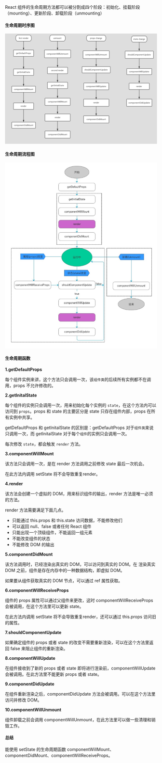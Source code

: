 React 组件的生命周期方法都可以被分割成四个阶段：初始化、挂载阶段（mounting）、更新阶段、卸载阶段（unmounting）

#### 生命周期时序图

![03](../image/React/10/03.png)

#### 生命周期流程图

![04](../image/React/10/04.jpg)

#### 生命周期函数

**1.getDefaultProps**

每个组件实例来讲，这个方法只会调用一次，该`组件类`的后续所有实例都不在调用，props 不允许修改的。

**2.getInitalState**

每个组件的实例只会调用一次，用来初始化每个实例的 `state`，在这个方法内可以访问到 `props`。props 和 state 的主要区分是 state 只存在组件内部，props 在所有实例中共享。

getDefaultProps 和 getInitalState 的区别是：getDefaultProps 对于`组件类`来说只调用一次，而 getInitalState 对于每个`组件`的实例只会调用一次。

每次修改 `state`，都会触发 `render` 方法。

**3.componentWillMount**

该方法只会调用一次，是在 render 方法调用之前修改 state 最后一次机会。

在此方法内调用 setState 将不会导致重复render。

**4.render**

该方法会创建一个虚拟的 DOM，用来标识组件的输出，render 方法是唯一必须的方法。

render 方法需要满足下面几点。

* 只能通过 this.props 和 this.state 访问数据，不能修改他们
* 可以返回 null、false 或者任何 React 组件
* 只能出现一个顶级组件，不能返回一组元素
* 不能改变组件的状态
* 不能修改 DOM 的输出

**5.componentDidMount**

该方法调用时，已经渲染出真实的 DOM，可以访问到真实的 DOM。在 渲染真实 DOM 之前，组件是存在内存中的一种数据结构，即虚拟 DOM。

如果要从组件获取真实的 DOM 节点，可以通过 ref 属性获取。

**6.componentWillReceiveProps**

组件的 props 属性可以通过父组件来更改，这时 componentWillReceiveProps 会被调用，在这个方法里可以更新 state。

在此方法内调用 setState 将不会导致重复render，还可以通过 this.props 访问旧的属性。

**7.shouldComponentUpdate**

如果确定组件的 props 或者 state 的改变不需要重新渲染，可以在这个方法里返回 false 来阻止组件的重新渲染。

**8.componentWillUpdate**

在组件接收到了新的 props 或者 state 即将进行渲染前，componentWillUpdate 会被调用。在此方法里不能更新 props 或者 state。

**9.componentDidUpdate**

在组件重新渲染之后，componentDidUpdate 方法会被调用。可以在这个方法里访问并修改 DOM。

**10.componentWillUnmount**

组件卸载之前会调用 componentWillUnmount，在此方法里可以做一些清理和销毁工作。

#### 总结

能使用 setState 的生命周期函数 componentWillMount、componentDidMount、componentWillReceiveProps。